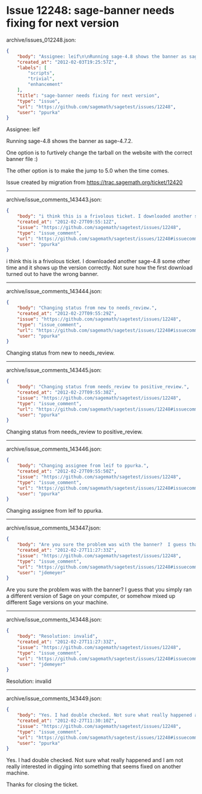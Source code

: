 # Issue 12248: sage-banner needs fixing for next version

archive/issues_012248.json:
```json
{
    "body": "Assignee: leif\n\nRunning sage-4.8 shows the banner as sage-4.7.2.\n\nOne option is to furtively change the tarball on the website with the correct banner file :)\n\nThe other option is to make the jump to 5.0 when the time comes.\n\nIssue created by migration from https://trac.sagemath.org/ticket/12420\n\n",
    "created_at": "2012-02-03T19:25:57Z",
    "labels": [
        "scripts",
        "trivial",
        "enhancement"
    ],
    "title": "sage-banner needs fixing for next version",
    "type": "issue",
    "url": "https://github.com/sagemath/sagetest/issues/12248",
    "user": "ppurka"
}
```
Assignee: leif

Running sage-4.8 shows the banner as sage-4.7.2.

One option is to furtively change the tarball on the website with the correct banner file :)

The other option is to make the jump to 5.0 when the time comes.

Issue created by migration from https://trac.sagemath.org/ticket/12420





---

archive/issue_comments_143443.json:
```json
{
    "body": "i think this is a frivolous ticket. I downloaded another sage-4.8 some other time and it shows up the version correctly. Not sure how the first download turned out to have the wrong banner.",
    "created_at": "2012-02-27T09:55:12Z",
    "issue": "https://github.com/sagemath/sagetest/issues/12248",
    "type": "issue_comment",
    "url": "https://github.com/sagemath/sagetest/issues/12248#issuecomment-143443",
    "user": "ppurka"
}
```

i think this is a frivolous ticket. I downloaded another sage-4.8 some other time and it shows up the version correctly. Not sure how the first download turned out to have the wrong banner.



---

archive/issue_comments_143444.json:
```json
{
    "body": "Changing status from new to needs_review.",
    "created_at": "2012-02-27T09:55:29Z",
    "issue": "https://github.com/sagemath/sagetest/issues/12248",
    "type": "issue_comment",
    "url": "https://github.com/sagemath/sagetest/issues/12248#issuecomment-143444",
    "user": "ppurka"
}
```

Changing status from new to needs_review.



---

archive/issue_comments_143445.json:
```json
{
    "body": "Changing status from needs_review to positive_review.",
    "created_at": "2012-02-27T09:55:38Z",
    "issue": "https://github.com/sagemath/sagetest/issues/12248",
    "type": "issue_comment",
    "url": "https://github.com/sagemath/sagetest/issues/12248#issuecomment-143445",
    "user": "ppurka"
}
```

Changing status from needs_review to positive_review.



---

archive/issue_comments_143446.json:
```json
{
    "body": "Changing assignee from leif to ppurka.",
    "created_at": "2012-02-27T09:55:50Z",
    "issue": "https://github.com/sagemath/sagetest/issues/12248",
    "type": "issue_comment",
    "url": "https://github.com/sagemath/sagetest/issues/12248#issuecomment-143446",
    "user": "ppurka"
}
```

Changing assignee from leif to ppurka.



---

archive/issue_comments_143447.json:
```json
{
    "body": "Are you sure the problem was with the banner?  I guess that you simply ran a different version of Sage on your computer, or somehow mixed up different Sage versions on your machine.",
    "created_at": "2012-02-27T11:27:33Z",
    "issue": "https://github.com/sagemath/sagetest/issues/12248",
    "type": "issue_comment",
    "url": "https://github.com/sagemath/sagetest/issues/12248#issuecomment-143447",
    "user": "jdemeyer"
}
```

Are you sure the problem was with the banner?  I guess that you simply ran a different version of Sage on your computer, or somehow mixed up different Sage versions on your machine.



---

archive/issue_comments_143448.json:
```json
{
    "body": "Resolution: invalid",
    "created_at": "2012-02-27T11:27:33Z",
    "issue": "https://github.com/sagemath/sagetest/issues/12248",
    "type": "issue_comment",
    "url": "https://github.com/sagemath/sagetest/issues/12248#issuecomment-143448",
    "user": "jdemeyer"
}
```

Resolution: invalid



---

archive/issue_comments_143449.json:
```json
{
    "body": "Yes. I had double checked. Not sure what really happened and I am not really interested in digging into something that seems fixed on another machine.\n\nThanks for closing the ticket.",
    "created_at": "2012-02-27T11:30:10Z",
    "issue": "https://github.com/sagemath/sagetest/issues/12248",
    "type": "issue_comment",
    "url": "https://github.com/sagemath/sagetest/issues/12248#issuecomment-143449",
    "user": "ppurka"
}
```

Yes. I had double checked. Not sure what really happened and I am not really interested in digging into something that seems fixed on another machine.

Thanks for closing the ticket.
